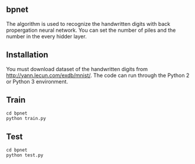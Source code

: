 ## bpnet
The algorithm is used to recognize the handwritten digits with back propergation neural network. You can set the number of piles and the number in the every hidder layer.
## Installation
You must download dataset of the handwritten digits from http://yann.lecun.com/exdb/mnist/. The code can run through the Python 2 or Python 3 environment.
## Train
`cd bpnet`\
`python train.py`
## Test
`cd bpnet`\
`python test.py`
